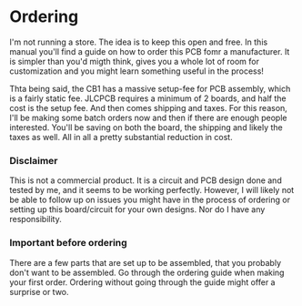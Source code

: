 # Ordering

I'm not running a store. The idea is to keep this open and free. In this manual you'll find a guide on how to order this PCB fomr a manufacturer. It is simpler than you'd migth think, gives you a whole lot of room for customization and you might learn something useful in the process!

Thta being said, the CB1 has a massive setup-fee for PCB assembly, which is a fairly static fee. JLCPCB requires a minimum of 2 boards, and half the cost is the setup fee. And then comes shipping and taxes. For this reason, I'll be making some batch orders now and then if there are enough people interested. You'll be saving on both the board, the shipping and likely the taxes as well. All in all a pretty substantial reduction in cost.

### Disclaimer

This is not a commercial product. It is a circuit and PCB design done and tested by me, and it seems to be working perfectly. However, I will likely not be able to follow up on issues you might have in the process of ordering or setting up this board/circuit for your own designs. Nor do I have any responsibility.&#x20;

### Important before ordering

There are a few parts that are set up to be assembled, that you probably don't want to be assembled. Go through the ordering guide when making your first order. Ordering without going through the guide might offer a surprise or two.&#x20;
